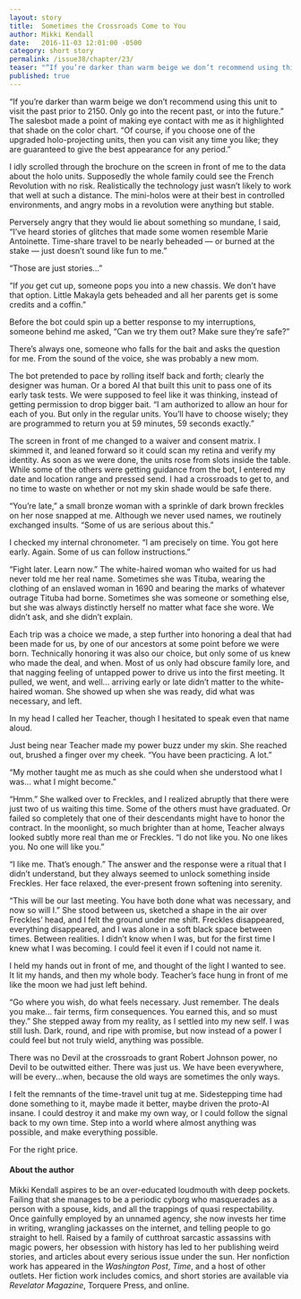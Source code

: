 ```yaml
---
layout: story
title:  Sometimes the Crossroads Come to You
author: Mikki Kendall
date:   2016-11-03 12:01:00 -0500
category: short story
permalink: /issue38/chapter/23/
teaser: "“If you’re darker than warm beige we don’t recommend using this unit to visit the past prior to 2150. Only go into the recent past, or into the future.”"
published: true
---
```


“If you’re darker than warm beige we don’t recommend using this unit to visit the past prior to 2150. Only go into the recent past, or into the future.” The salesbot made a point of making eye contact with me as it highlighted that shade on the color chart. “Of course, if you choose one of the upgraded holo-projecting units, then you can visit any time you like; they are guaranteed to give the best appearance for any period.”

I idly scrolled through the brochure on the screen in front of me to the data about the holo units. Supposedly the whole family could see the French Revolution with no risk. Realistically the technology just wasn’t likely to work that well at such a distance. The mini-holos were at their best in controlled environments, and angry mobs in a revolution were anything but stable.

Perversely angry that they would lie about something so mundane, I said, “I’ve heard stories of glitches that made some women resemble Marie Antoinette. Time-share travel to be nearly beheaded — or burned at the stake — just doesn’t sound like fun to me.”

“Those are just stories...”

“If *you* get cut up, someone pops you into a new chassis. We don’t have that option. Little Makayla gets beheaded and all her parents get is some credits and a coffin.”

Before the bot could spin up a better response to my interruptions, someone behind me asked, “Can we try them out? Make sure they’re safe?”

There’s always one, someone who falls for the bait and asks the question for me. From the sound of the voice, she was probably a new mom.

The bot pretended to pace by rolling itself back and forth; clearly the designer was human. Or a bored AI that built this unit to pass one of its early task tests. We were supposed to feel like it was thinking, instead of getting permission to drop bigger bait. “I am authorized to allow an hour for each of you. But only in the regular units. You’ll have to choose wisely; they are programmed to return you at 59 minutes, 59 seconds exactly.”

The screen in front of me changed to a waiver and consent matrix. I skimmed it, and leaned forward so it could scan my retina and verify my identity. As soon as we were done, the units rose from slots inside the table. While some of the others were getting guidance from the bot, I entered my date and location range and pressed send. I had a crossroads to get to, and no time to waste on whether or not my skin shade would be safe there.

“You’re late,” a small bronze woman with a sprinkle of dark brown freckles on her nose snapped at me. Although we never used names, we routinely exchanged insults. “Some of us are serious about this.”

I checked my internal chronometer. “I am precisely on time. You got here early. Again. Some of us can follow instructions.”

“Fight later. Learn now.” The white-haired woman who waited for us had never told me her real name. Sometimes she was Tituba, wearing the clothing of an enslaved woman in 1690 and bearing the marks of whatever outrage Tituba had borne. Sometimes she was someone or something else, but she was always distinctly herself no matter what face she wore. We didn’t ask, and she didn’t explain.

Each trip was a choice we made, a step further into honoring a deal that had been made for us, by one of our ancestors at some point before we were born. Technically honoring it was also our choice, but only some of us knew who made the deal, and when. Most of us only had obscure family lore, and that nagging feeling of untapped power to drive us into the first meeting. It pulled, we went, and well... arriving early or late didn’t matter to the white-haired woman. She showed up when she was ready, did what was necessary, and left.

In my head I called her Teacher, though I hesitated to speak even that name aloud.

Just being near Teacher made my power buzz under my skin. She reached out, brushed a finger over my cheek. “You have been practicing. A lot.”

“My mother taught me as much as she could when she understood what I was... what I might become.”

“Hmm.” She walked over to Freckles, and I realized abruptly that there were just two of us waiting this time. Some of the others must have graduated. Or failed so completely that one of their descendants might have to honor the contract. In the moonlight, so much brighter than at home, Teacher always looked subtly more real than me or Freckles. “I do not like you. No one likes you. No one will like you.”

“I like me. That’s enough.” The answer and the response were a ritual that I didn’t understand, but they always seemed to unlock something inside Freckles. Her face relaxed, the ever-present frown softening into serenity.

“This will be our last meeting. You have both done what was necessary, and now so will I.” She stood between us, sketched a shape in the air over Freckles’ head, and I felt the ground under me shift. Freckles disappeared, everything disappeared, and I was alone in a soft black space between times. Between realities. I didn’t know when I was, but for the first time I knew what I was becoming. I could feel it even if I could not name it.

I held my hands out in front of me, and thought of the light I wanted to see. It lit my hands, and then my whole body. Teacher’s face hung in front of me like the moon we had just left behind.

“Go where you wish, do what feels necessary. Just remember. The deals you make... fair terms, firm consequences. You earned this, and so must they.” She stepped away from my reality, as I settled into my new self. I was still lush. Dark, round, and ripe with promise, but now instead of a power I could feel but not truly wield, anything was possible.

There was no Devil at the crossroads to grant Robert Johnson power, no Devil to be outwitted either. There was just us. We have been everywhere, will be every...when, because the old ways are sometimes the only ways.

I felt the remnants of the time-travel unit tug at me. Sidestepping time had done something to it, maybe made it better, maybe driven the proto-AI insane. I could destroy it and make my own way, or I could follow the signal back to my own time. Step into a world where almost anything was possible, and make everything possible.

For the right price.

#### About the author

Mikki Kendall aspires to be an over-educated loudmouth with deep pockets. Failing that she manages to be a periodic cyborg who masquerades as a person with a spouse, kids, and all the trappings of quasi respectability. Once gainfully employed by an unnamed agency, she now invests her time in writing, wrangling jackasses on the internet, and telling people to go straight to hell. Raised by a family of cutthroat sarcastic assassins with magic powers, her obsession with history has led to her publishing weird stories, and articles about every serious issue under the sun. Her nonfiction work has appeared in the _Washington Post_, _Time_, and a host of other outlets. Her fiction work includes comics, and short stories are available via _Revelator Magazine_, Torquere Press, and online.
